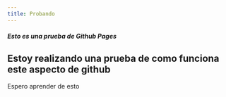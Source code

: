 ```yaml
---
title: Probando
---
```

##### Esto es una prueba de Github Pages

**Estoy realizando una prueba de como funciona este aspecto de github**
---
Espero aprender de esto
